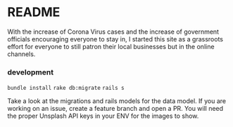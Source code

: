 # README

With the increase of Corona Virus cases and the increase of government officials encouraging everyone to stay in, I started this site as a grassroots effort for everyone to still patron their local businesses but in the online channels.


### development

`bundle install`
`rake db:migrate`
`rails s`

Take a look at the migrations and rails models for the data model.
If you are working on an issue, create a feature branch and open a PR.
You will need the proper Unsplash API keys in your ENV for the images to show.

